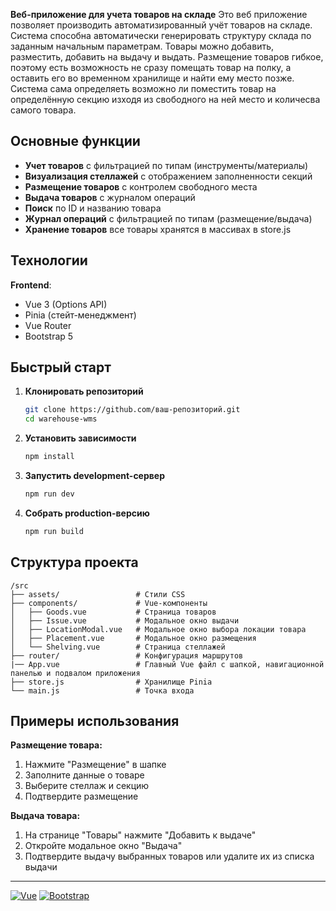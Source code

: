 **Веб-приложение для учета товаров на складе** 
Это веб приложение позволяет производить автоматизированный учёт товаров на складе. Система способна автоматически генерировать структуру склада по заданным начальным параметрам. Товары можно добавить, разместить, добавить на выдачу и выдать. Размещение товаров гибкое, поэтому есть возможность не сразу помещать товар на полку, а оставить его во временном хранилище и найти ему место позже. Система сама определяеть возможно ли поместить товар на определённую секцию изходя из свободного на ней место и количесва самого товара.

##  Основные функции

- **Учет товаров** с фильтрацией по типам (инструменты/материалы)
- **Визуализация стеллажей** с отображением заполненности секций
- **Размещение товаров** с контролем свободного места
- **Выдача товаров** с журналом операций
- **Поиск** по ID и названию товара
- **Журнал операций** с фильтрацией по типам (размещение/выдача)
- **Хранение товаров** все товары хранятся в массивах в store.js 

## Технологии

**Frontend**:
- Vue 3 (Options API)
- Pinia (стейт-менеджмент)
- Vue Router
- Bootstrap 5

## Быстрый старт

1. **Клонировать репозиторий**
   ```bash
   git clone https://github.com/ваш-репозиторий.git
   cd warehouse-wms
   ```

2. **Установить зависимости**
   ```bash
   npm install
   ```

3. **Запустить development-сервер**
   ```bash
   npm run dev
   ```

4. **Собрать production-версию**
   ```bash
   npm run build
   ```

## Структура проекта

```
/src
├── assets/                 # Стили CSS
├── components/             # Vue-компоненты
│   ├── Goods.vue           # Страница товаров
│   ├── Issue.vue           # Модальное окно выдачи
│   ├── LocationModal.vue   # Модальное окно выбора локации товара                 
│   ├── Placement.vue       # Модальное окно размещения
│   └── Shelving.vue        # Страница стеллажей
├── router/                 # Конфигурация маршрутов
|── App.vue                 # Главный Vue файл с шапкой, навигационной панелью и подвалом приложения
├── store.js                # Хранилище Pinia
└── main.js                 # Точка входа
```

## Примеры использования

**Размещение товара:**
1. Нажмите "Размещение" в шапке
2. Заполните данные о товаре
3. Выберите стеллаж и секцию
4. Подтвердите размещение

**Выдача товара:**
1. На странице "Товары" нажмите "Добавить к выдаче"
2. Откройте модальное окно "Выдача"
3. Подтвердите выдачу выбранных товаров или удалите их из списка выдачи

---

[![Vue](https://img.shields.io/badge/Vue.js-35495E?logo=vuedotjs&logoColor=4FC08D)](https://vuejs.org/)
[![Bootstrap](https://img.shields.io/badge/Bootstrap-7952B3?logo=bootstrap&logoColor=white)](https://getbootstrap.com/)